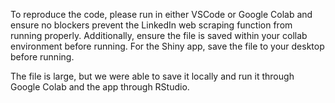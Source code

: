 To reproduce the code, please run in either VSCode or Google Colab and ensure no blockers prevent the LinkedIn web scraping function from running properly. Additionally, ensure the file is saved within your collab environment before running. For the Shiny app, save the file to your desktop before running.

The file is large, but we were able to save it locally and run it through Google Colab and the app through RStudio.

